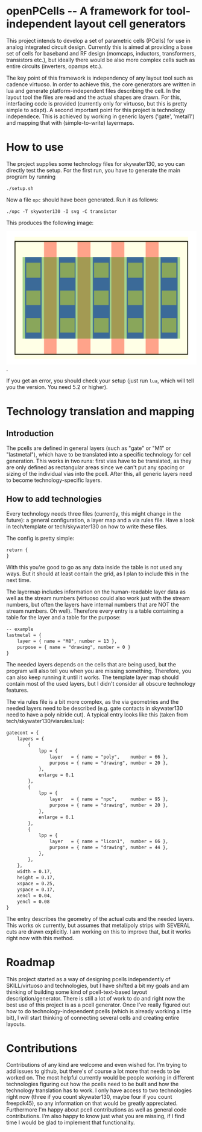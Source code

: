 # openPCells -- A framework for tool-independent layout cell generators 
This project intends to develop a set of parametric cells (PCells) for use in analog integrated circuit design. Currently this is aimed at providing a
base set of cells for baseband and RF design (momcaps, inductors, transformers, transistors etc.), but ideally there would be also more complex cells
such as entire circuits (inverters, opamps etc.).

The key point of this framework is independency of any layout tool such as cadence virtuoso. In order to achieve this, the core generators are written
in lua and generate platform-independent files describing the cell. In the layout tool the files are read and the actual shapes are drawn. For this,
interfacing code is provided (currently only for virtuoso, but this is pretty simple to adapt). A second important point for this project is
technology independece. This is achieved by working in generic layers ('gate', 'metal1') and mapping that with (simple-to-write) layermaps.

# How to use
The project supplies some technology files for skywater130, so you can directly test the setup. For the first run, you have to generate the main
program by running 

    ./setup.sh

Now a file `opc` should have been generated. Run it as follows:

    ./opc -T skywater130 -I svg -C transistor

This produces the following image: 

![Example Transistor](./example_transistor.png). 

If you get an error, you should check your setup (just run `lua`, which will tell you the version. You need 5.2 or higher).

<!---
# Installation for Cadence Virtuoso
The code has no dependencies except a working lua interpreter (>= 5.2), as we try to keep installation as easy as possible. Just clone this repository
and edit your `LUA_PATH` environment variable (described above) to include the path to the code (make sure to run this BEFORE you start virtuoso).
Then you need to set up your virtuoso interface. You need to include this file in your `.cdsinit`:

    ; in your .cdsinit
    load("/path/to/pcells/interface/virtuoso/init.il")

This will install a menu called `openPCells` at the last place before the `help` menu in the layout editor. This interface currently only includes
three cells: transistor, momcap and circular_inductor and is anyways pretty limited, as it does not allow any parametrization. This is easy to add,
but I need to find the time to do it. Most of the work is building GUIs for the parameters for every cell, which is boring, hence there is no work on
that. If you want to add this, look in the menu.il, there is some old code of mine that can be adapted to do something like that.
-->

# Technology translation and mapping
## Introduction
The pcells are defined in general layers (such as "gate" or "M1" or "lastmetal"), which have to be translated into a specific technology for
cell generation. This works in two runs: first vias have to be translated, as they are only defined as rectangular areas since we can't put any
spacing or sizing of the individual vias into the pcell. After this, all generic layers need to become technology-specific layers.
## How to add technologies
Every technology needs three files (currently, this might change in the future): a general configuration, a layer map and a via rules file.
Have a look in tech/template or tech/skywater130 on how to write these files.

The config is pretty simple:

    return {
    }

With this you're good to go as any data inside the table is not used any ways. But it should at least contain the grid, as I plan to include this in
the next time.

The layermap includes information on the human-readable layer data as well as the stream numbers (virtuoso could also work just with the stream
numbers, but often the layers have internal numbers that are NOT the stream numbers. Oh well). Therefore every entry is a table containing a table for
the layer and a table for the purpose:

    -- example
    lastmetal = { 
        layer = { name = "M8", number = 13 }, 
        purpose = { name = "drawing", number = 0 }
    }

The needed layers depends on the cells that are being used, but the program will also tell you when you are missing something. Therefore, you can also
keep running it until it works. The template layer map should contain most of the used layers, but I didn't consider all obscure technology features.

The via rules file is a bit more complex, as the via geometries and the needed layers need to be described (e.g. gate contacts in skywater130 need to
have a poly nitride cut). A typical entry looks like this (taken from tech/skywater130/viarules.lua):

    gatecont = {
        layers = {
            {
                lpp = {
                    layer   = { name = "poly",    number = 66 },
                    purpose = { name = "drawing", number = 20 },
                },
                enlarge = 0.1
            },
            {
                lpp = {
                    layer   = { name = "npc",     number = 95 },
                    purpose = { name = "drawing", number = 20 },
                },
                enlarge = 0.1
            },
            {
                lpp = {
                    layer   = { name = "licon1",  number = 66 },
                    purpose = { name = "drawing", number = 44 },
                },
            },
        },
        width = 0.17,
        height = 0.17, 
        xspace = 0.25, 
        yspace = 0.17, 
        xencl = 0.04, 
        yencl = 0.08
    }

The entry describes the geometry of the actual cuts and the needed layers. This works ok currently, but assumes that metal/poly strips with SEVERAL
cuts are drawn explicitly. I am working on this to improve that, but it works right now with this method.

# Roadmap
This project started as a way of designing pcells independently of SKILL/virtuoso and technologies, but I have shifted a bit my goals and am thinking
of building some kind of pcell-text-based layout description/generator. There is still a lot of work to do and right now the best use of this project
is as a pcell generator. Once I've really figured out how to do technology-independent pcells (which is already working a little bit), I will start
thinking of connecting several cells and creating entire layouts. 

# Contributions
Contributions of any kind are welcome and even wished for. I'm trying to add issues to github, but there's of course a lot more that needs to be
worked on. The most helpful currently would be people working in different technologies figuring out how the pcells need to be built and how the
technology translation has to work. I only have access to two technologies right now (three if you count skywater130, maybe four if you count
freepdk45), so any information on that would be greatly appreciated. Furthermore I'm happy about pcell contributions as well as general code
contributions. I'm also happy to know just what you are missing, if I find time I would be glad to implement that functionality.

<!---
vim: tw=150
-->
